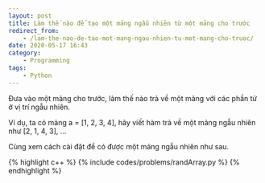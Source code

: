```yaml
---
layout: post
title: Làm thế nào để tạo một mảng ngẫu nhiên từ một mảng cho trước
redirect_from:
    - /lam-the-nao-de-tao-mot-mang-ngau-nhien-tu-mot-mang-cho-truoc/
date: 2020-05-17 16:43
category:
    - Programming
tags:
    - Python
---
```

Đưa vào một mảng cho trước, làm thế nào trả về một mảng với các phần tử ở
vị trí ngẫu nhiên.

Ví dụ, ta có mảng a = [1, 2, 3, 4], hãy viết hàm trả về một mảng ngẫu nhiên
như [2, 1, 4, 3], ...

Cùng xem cách cài đặt để có được một mảng ngẫu nhiên như sau.

{% highlight c++ %}
{% include codes/problems/randArray.py %}
{% endhighlight %}
